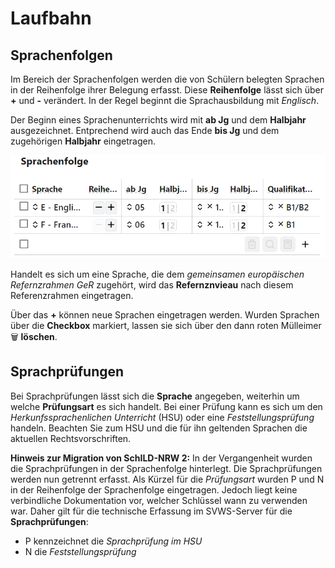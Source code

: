 # Laufbahn

## Sprachenfolgen

Im Bereich der Sprachenfolgen werden die von Schülern belegten Sprachen in der Reihenfolge ihrer Belegung erfasst. Diese **Reihenfolge** lässt sich über **+** und **-** verändert. In der Regel beginnt die Sprachausbildung mit *Englisch*.

Der Beginn eines Sprachenunterrichts wird mit **ab Jg** und dem **Halbjahr** ausgezeichnet. Entprechend wird auch das Ende **bis Jg** und dem zugehörigen **Halbjahr** eingetragen.

![Screenshot mit der Sprachenfolge](./graphics/SVWS_laufbahn_sprachenfolge.png "Tragen Sie die Sprachenfolgen mit ihrem Beginn, Ende und dem eventuell Referenzniveau ein.") 

Handelt es sich um eine Sprache, die dem *gemeinsamen europäischen Refernzrahmen GeR* zugehört, wird das **Refernznvieau** nach diesem Referenzrahmen eingetragen.

Über das **+** können neue Sprachen eingetragen werden. Wurden Sprachen über die **Checkbox** markiert, lassen sie sich über den dann roten Mülleimer 🗑 **löschen**.

## Sprachprüfungen 

Bei Sprachprüfungen lässt sich die **Sprache** angegeben, weiterhin um welche **Prüfungsart** es sich handelt. Bei einer Prüfung kann es sich um den *Herkunfssprachenlichen Unterricht* (HSU) oder eine *Feststellungsprüfung* handeln. Beachten Sie zum HSU und die für ihn geltenden Sprachen die aktuellen Rechtsvorschriften.

**Hinweis zur Migration von SchILD-NRW 2:**
In der Vergangenheit wurden die Sprachprüfungen in der Sprachenfolge hinterlegt. Die Sprachprüfungen werden nun getrennt erfasst. Als Kürzel für die *Prüfungsart* wurden P und N in der Reihenfolge der Sprachenfolge eingetragen. Jedoch liegt keine verbindliche Dokumentation vor, welcher Schlüssel wann zu verwenden war. Daher gilt für die technische Erfassung im SVWS-Server für die **Sprachprüfungen**: 
* P kennzeichnet die *Sprachprüfung im HSU*
* N die *Feststellungsprüfung*

